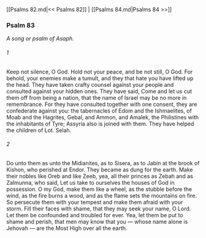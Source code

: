 [[Psalms 82.md|<< Psalms 82]]  |  [[Psalms 84.md|Psalms 84 >>]]

### Psalm 83

*A song or psalm of Asaph.*

###### 1
Keep not silence, O God. Hold not your peace, and be not still, O God. For behold, your enemies make a tumult, and they that hate you have lifted up the head. They have taken crafty counsel against your people and consulted against your hidden ones. They have said, Come and let us cut them off from being a nation, that the name of Israel may be no more in remembrance. For they have consulted together with one consent, they are confederate against you: the tabernacles of Edom and the Ishmaelites, of Moab and the Hagrites, Gebal, and Ammon, and Amalek, the Philistines with the inhabitants of Tyre; Assyria also is joined with them. They have helped the children of Lot. Selah.

###### 2
Do unto them as unto the Midianites, as to Sisera, as to Jabin at the brook of Kishon, who perished at Endor. They became as dung for the earth. Make their nobles like Oreb and like Zeeb, yea, all their princes as Zebah and as Zalmunna, who said, Let us take to ourselves the houses of God in possession. O my God, make them like a wheel, as the stubble before the wind, as the fire burns a wood, and as the flame sets the mountains on fire. So persecute them with your tempest and make them afraid with your storm. Fill their faces with shame, that they may seek your name, O Lord. Let them be confounded and troubled for ever. Yea, let them be put to shame and perish, that men may know that you — whose name alone is Jehovah — are the Most High over all the earth.